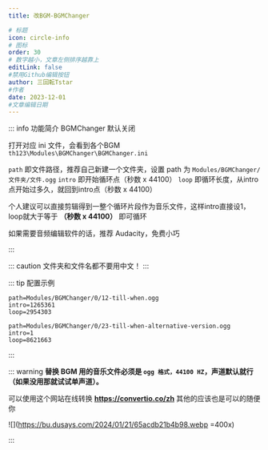 ```yaml
---
title: 改BGM-BGMChanger

# 标题
icon: circle-info
# 图标
order: 30
# 数字越小，文章左侧排序越靠上
editLink: false
#禁用Github编辑按钮
author: 三回転Tstar
#作者
date: 2023-12-01
#文章编辑日期
---
```



::: info 功能简介
BGMChanger 默认关闭

打开对应 ini 文件，会看到各个BGM `th123\Modules\BGMChanger\BGMChanger.ini`

`path` 即文件路径，推荐自己新建一个文件夹，设置 path 为 `Modules/BGMChanger/文件夹/文件.ogg`
`intro` 即开始循环点（秒数 x 44100）
`loop` 即循环长度，从intro点开始过多久，就回到intro点（秒数 x 44100）
 
个人建议可以直接剪辑得到一整个循环片段作为音乐文件，这样intro直接设1，loop就大于等于 **（秒数 x 44100）** 即可循环

如果需要音频编辑软件的话，推荐 Audacity，免费小巧

:::

::: caution 文件夹和文件名都不要用中文！
:::

::: tip 配置示例
```
path=Modules/BGMChanger/0/12-till-when.ogg
intro=1265361
loop=2954303

path=Modules/BGMChanger/0/23-till-when-alternative-version.ogg
intro=1
loop=8621663
```
:::

::: warning
**替换 BGM 用的音乐文件必须是 `ogg 格式，44100 HZ`，声道默认就行（如果没用那就试试单声道）。** 

可以使用这个网站在线转换 **https://convertio.co/zh** 
其他的应该也是可以的随便你

![](https://bu.dusays.com/2024/01/21/65acdb21b4b98.webp =400x)

:::